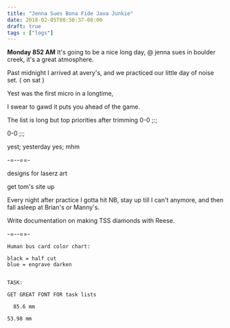```yaml
---
title: "Jenna Sues Bona Fide Java Junkie"
date: 2018-02-05T08:50:37-08:00
draft: true
tags : ["logs"]
---
```


**Monday 852 AM**
It's going to be a nice long day, @ jenna sues in boulder creek, it's a great atmosphere.

Past midnight I arrived at avery's, and we practiced our little day of noise set. ( on sat )   

Yest was the first micro in a longtime,

I swear to gawd it puts you ahead of the game.

The list is long but top priorities after trimming 0-0 ;:;

0-0
;:;

yest; yesterday
yes; mhm


-=--==-

designs for laserz art

get tom's site up

Every night after practice I gotta hit NB, stay up till I can't anymore, and then fall asleep at Brian's or Manny's.

Write documentation on making TSS diamonds with Reese.

-=--==-


```
Human bus card color chart:

black = half cut
blue = engrave darken


TASK:

GET GREAT FONT FOR task lists

  85.6 mm

53.98 mm
```
